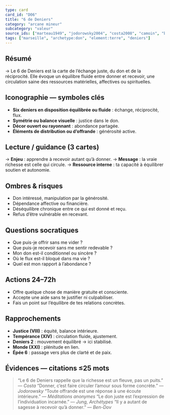 ```yaml
---
type: card
card_id: "D06"
title: "6 de Deniers"
category: "arcane mineur"
subcategory: "valeur"
source_ids: ["marteau1949", "jodorowsky2004", "costa2008", "camoin", "bendov2011", "delcamp", "nadolny2018", "jung", "meditations_anonymes", "nichols"]
tags: ["marseille", "archetype:don", "element:terre", "deniers"]
---
```


## Résumé
→ Le 6 de Deniers est la carte de l’échange juste, du don et de la réciprocité. Elle évoque un équilibre fluide entre donner et recevoir, une circulation saine des ressources matérielles, affectives ou spirituelles.

## Iconographie — symboles clés
- **Six deniers en disposition équilibrée ou fluide** : échange, réciprocité, flux.
- **Symétrie ou balance visuelle** : justice dans le don.
- **Décor ouvert ou rayonnant** : abondance partagée.
- **Éléments de distribution ou d’offrande** : générosité active.

## Lecture / guidance (3 cartes)
→ **Enjeu** : apprendre à recevoir autant qu’à donner.
→ **Message** : la vraie richesse est celle qui circule.
→ **Ressource interne** : ta capacité à équilibrer soutien et autonomie.

## Ombres & risques
- Don intéressé, manipulation par la générosité.
- Dépendance affective ou financière.
- Déséquilibre chronique entre ce qui est donné et reçu.
- Refus d’être vulnérable en recevant.

## Questions socratiques
- Que puis-je offrir sans me vider ?
- Que puis-je recevoir sans me sentir redevable ?
- Mon don est-il conditionnel ou sincère ?
- Où le flux est-il bloqué dans ma vie ?
- Quel est mon rapport à l’abondance ?

## Actions 24–72h
- Offre quelque chose de manière gratuite et consciente.
- Accepte une aide sans te justifier ni culpabiliser.
- Fais un point sur l’équilibre de tes relations concrètes.

## Rapprochements
- **Justice (VIII)** : équité, balance intérieure.
- **Tempérance (XIV)** : circulation fluide, ajustement.
- **Deniers 2** : mouvement équilibré → ici stabilisé.
- **Monde (XXI)** : plénitude en lien.
- **Épée 6** : passage vers plus de clarté et de paix.

## Évidences — citations ≤25 mots
> “Le 6 de Deniers rappelle que la richesse est un fleuve, pas un puits.” — *Costa*
> “Donner, c’est faire circuler l’amour sous forme concrète.” — *Jodorowsky*
> “Toute offrande est une réponse à une écoute intérieure.” — *Méditations anonymes*
> “Le don juste est l’expression de l’individuation incarnée.” — *Jung, Archétypes*
> “Il y a autant de sagesse à recevoir qu’à donner.” — *Ben-Dov*

